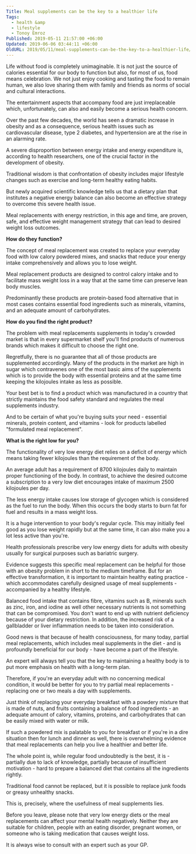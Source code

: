 ```yaml
---
Title: Meal supplements can be the key to a healthier life
Tags:
  - health &amp
  - lifestyle
  - Tonoy Emroz
Published: 2019-05-11 21:57:00 +06:00
Updated: 2019-06-06 03:44:11 +06:00
OldURL: 2019/05/11/meal-supplements-can-be-the-key-to-a-healthier-life/
---
```


Life without food is completely unimaginable. It is not just the source of calories essential for our body to function but also, for most of us, food means celebration. We not just enjoy cooking and tasting the food to remain human, we also love sharing them with family and friends as norms of social and cultural interactions.

The entertainment aspects that accompany food are just irreplaceable which, unfortunately, can also and easily become a serious health concern.

Over the past few decades, the world has seen a dramatic increase in obesity and as a consequence, serious health issues such as cardiovascular disease, type 2 diabetes, and hypertension are at the rise in an alarming rate.

A severe disproportion between energy intake and energy expenditure is, according to health researchers, one of the crucial factor in the development of obesity.

Traditional wisdom is that confrontation of obesity includes major lifestyle changes such as exercise and long-term healthy eating habits.

But newly acquired scientific knowledge tells us that a dietary plan that institutes a negative energy balance can also become an effective strategy to overcome this severe health issue.

Meal replacements with energy restriction, in this age and time, are proven, safe, and effective weight management strategy that can lead to desired weight loss outcomes.

<strong>How do they function?</strong>

The concept of meal replacement was created to replace your everyday food with low calory powdered mixes, and snacks that reduce your energy intake comprehensively and allows you to lose weight.

Meal replacement products are designed to control calory intake and to facilitate mass weight loss in a way that at the same time can preserve lean body muscles.

Predominantly these products are protein-based food alternative that in most cases contains essential food ingredients such as minerals, vitamins, and an adequate amount of carbohydrates.

<strong>How do you find the right product?</strong>

The problem with meal replacements supplements in today's crowded market is that in every supermarket shelf you'll find products of numerous brands which makes it difficult to choose the right one.

Regretfully, there is no guarantee that all of those products are supplemented accordingly. Many of the products in the market are high in sugar which contravenes one of the most basic aims of the supplements which is to provide the body with essential proteins and at the same time keeping the kilojoules intake as less as possible.

Your best bet is to find a product which was manufactured in a country that strictly maintains the food safety standard and regulates the meal supplements industry.

And to be certain of what you're buying suits your need - essential minerals, protein content, and vitamins - look for products labelled "formulated meal replacement".

<strong>What is the right low for you?</strong>

The functionality of very low energy diet relies on a deficit of energy which means taking fewer kilojoules than the requirement of the body.

An average adult has a requirement of 8700 kilojoules daily to maintain proper functioning of the body. In contrast, to achieve the desired outcome a subscription to a very low diet encourages intake of maximum 2500 kilojoules per day.

The less energy intake causes low storage of glycogen which is considered as the fuel to run the body. When this occurs the body starts to burn fat for fuel and results in a mass weight loss.

It is a huge intervention to your body's regular cycle. This may initially feel good as you lose weight rapidly but at the same time, it can also make you a lot less active than you're.

Health professionals prescribe very low energy diets for adults with obesity usually for surgical purposes such as bariatric surgery.

Evidence suggests this specific meal replacement can be helpful for those with an obesity problem in short to the medium timeframe. But for an effective transformation, it is important to maintain healthy eating practice - which accommodates carefully designed usage of meal supplements - accompanied by a healthy lifestyle.

Balanced food intake that contains fibre, vitamins such as B, minerals such as zinc, iron, and iodine as well other necessary nutrients is not something that can be compromised. You don't want to end up with nutrient deficiency because of your dietary restriction. In addition, the increased risk of a gallbladder or liver inflammation needs to be taken into consideration.

Good news is that because of health consciousness, for many today, partial meal replacements, which includes meal supplements in the diet - and is profoundly beneficial for our body - have become a part of the lifestyle.

An expert will always tell you that the key to maintaining a healthy body is to put more emphasis on health with a long-term plan.

Therefore, if you're an everyday adult with no concerning medical condition, it would be better for you to try partial meal replacements - replacing one or two meals a day with supplements.

Just think of replacing your everyday breakfast with a powdery mixture that is made of nuts, and fruits containing a balance of food ingredients - an adequate amount of calory, vitamins, proteins, and carbohydrates that can be easily mixed with water or milk.

If such a powdered mix is palatable to you for breakfast or if you're in a dire situation then for lunch and dinner as well, there is overwhelming evidence that meal replacements can help you live a healthier and better life.

The whole point is, while regular food undoubtedly is the best, it is - partially due to lack of knowledge, partially because of insufficient motivation - hard to prepare a balanced diet that contains all the ingredients rightly.

Traditional food cannot be replaced, but it is possible to replace junk foods or greasy unhealthy snacks.

This is, precisely, where the usefulness of meal supplements lies.

Before you leave, please note that very low energy diets or the meal replacements can affect your mental health negatively. Neither they are suitable for children, people with an eating disorder, pregnant women, or someone who is taking medication that causes weight loss.

It is always wise to consult with an expert such as your GP.
